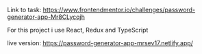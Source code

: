 Link to task: https://www.frontendmentor.io/challenges/password-generator-app-Mr8CLycqjh

For this project i use React, Redux and TypeScript

live version: https://password-generator-app-mrsev17.netlify.app/
